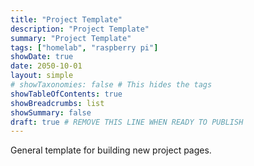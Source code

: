 ```yaml
---
title: "Project Template"
description: "Project Template"
summary: "Project Template"
tags: ["homelab", "raspberry pi"]
showDate: true
date: 2050-10-01
layout: simple
# showTaxonomies: false # This hides the tags
showTableOfContents: true
showBreadcrumbs: list
showSummary: false
draft: true # REMOVE THIS LINE WHEN READY TO PUBLISH
---
```


General template for building new project pages.
